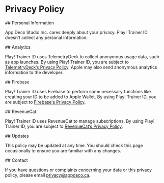 # Privacy Policy

## Personal Information

App Deco Studio Inc. cares deeply about your privacy. Play! Trainer ID doesn’t collect any personal information.

## Analytics

Play! Trainer ID uses TelemetryDeck to collect anonymous usage data, such as app launches. By using Play! Trainer ID, you are subject to [TelemetryDeck’s Privacy Policy](https://telemetrydeck.com/privacy/). Apple may also send anonymous analytics information to the developer.

## Firebase

Play! Trainer ID uses Firebase to perform some necessary functions like creating your ID to be added to Apple Wallet. By using Play! Trainer ID, you are subject to [Firebase's Privacy Policy](https://firebase.google.com/support/privacy).

## RevenueCat

Play! Trainer ID uses RevenueCat to manage subscriptions. By using Play! Trainer ID, you are subject to [RevenueCat’s Privacy Policy](https://www.revenuecat.com/privacy/).

## Updates

This policy may be updated at any time. You should check this page occasionally to ensure you are familiar with any changes.

## Contact

If you have questions or complaints concerning your data or this privacy policy, please email [privacy@appdeco.ca](mailto:privacy@appdeco.ca).
